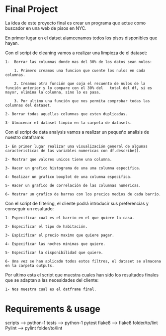 # Final Project

La idea de este proyecto final es crear un programa que actue como buscador en una web de pisos en NYC.

En primer lugar en el datset alamcenamos todos los pisos disponibles que hayan.

Con el script de cleaning vamos a realizar una limpieza de el dataset:

    1-  Borrar las columnas donde mas del 30% de los datos sean nulos:

        1. Primero creamos una funcion que cuente los nulos en cada columnas.

        2. Creamos otra función que coja el recuento de nulos de la función anterior y lo compare con el 30% del   total del df, si es mayor, elimina la columna, sino lo es pasa.

        3. Por ultimo una función que nos permita comprobar todas las columnas del dataset.

    2- Borrar todas aquellas columnas que esten duplicadas.

    3- Almacenar el dataset limpio en la carpeta de datasets.
    
Con el script de data analysis vamos a realizar un pequeño analisis de nuestro dataframe:

    1- En primer lugar realizar una visualización general de algunas caracteristicas de las variables numericas con df.describe().

    2- Mostrar que valores unicos tiene una columna.

    3- Hacer un grafico histograma de una una columna especifica.

    4- Realizar un grafico boxplot de una columna especifica.

    5- Hacer un grafico de correlación de las columnas numericas.

    6- Mostrar un grafico de barras con los precios medios de cada barrio.

Con el script de filtering, el cliente podrá introducir sus preferencias y conseguir un resultado:

    1- Especificar cual es el barrio en el que quiere la casa.

    2- Especificar el tipo de habitación.

    3- Espicificar el precio maximo que quiere pagar.

    4- Especificar las noches minimas que quiere.

    5- Especificar la disponibilidad que quiere.

    6- Una vez se han aplicado todos estos filtros, el dataset se almacena en la carpeta outputs.

Por ultimo esta el script que muestra cuales han sido los resultados finales que se adaptan a las necesidades del cliente:

    1- Nos muestra cual es el datframe final.


# Requirements & usage

scripts --> python-1
tests --> python-1
pytest
flake8 --> flake8 folder/to/lint
Pylint --> pylint folder/to/lint

